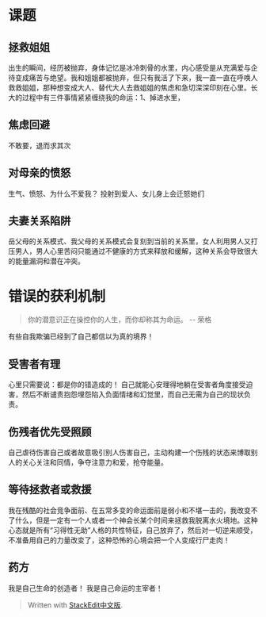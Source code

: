 # 课题
## 拯救姐姐
出生的瞬间，经历被抛弃，身体记忆是冰冷刺骨的水里，内心感受是从充满爱与企待变成痛苦与绝望。我和姐姐都被抛弃，但只有我活了下来，我一直一直在呼唤人救救姐姐，那种想变成大人、替代大人去救姐姐的焦虑和急切深深印刻在心里。长大的过程中有三件事情紧紧缠绕我的命运：1、掉进水里，
## 焦虑回避
不敢要，退而求其次
## 对母亲的愤怒
生气、愤怒、为什么不爱我？
投射到爱人、女儿身上会迁怒她们

## 夫妻关系陷阱
岳父母的关系模式、我父母的关系模式会复刻到当前的关系里，女人利用男人又打压男人，男人心里苦闷只能通过不健康的方式来释放和缓解，这种关系会导致很大的能量漏洞和潜在冲突。

# 错误的获利机制
>你的潜意识正在操控你的人生，而你却称其为命运。
-- 荣格

有些自我欺骗已经到了自己都信以为真的境界！
## 受害者有理
心里只需要说：都是你的错造成的！
自己就能心安理得地躺在受害者角度接受迫害，然后不断谴责抱怨埋怨陷入负面情绪和幻觉里，而自己无需为自己的现状负责。
## 伤残者优先受照顾
自己虐待伤害自己或者故意吸引别人伤害自己，主动构建一个伤残的状态来博取别人的关心关注和同情，争夺注意力和爱，抢夺能量。
## 等待拯救者或救援
我在残酷的社会竞争面前、在五常多变的命运面前是弱小和不堪一击的，我改变不了什么，但是一定有一个人或者一个神会长某个时间来拯救我脱离水火境地。这种心态就是所有“习得性无助”人格的共性特征，自己放弃了，然后对一切逆来顺受，不准备用自己的力量改变了，这种恐怖的心境会把一个人变成行尸走肉！

## 药方
我是自己生命的创造者！
我是自己命运的主宰者！



> Written with [StackEdit中文版](https://stackedit.cn/).
<!--stackedit_data:
eyJoaXN0b3J5IjpbLTI3MDA4Nzc0MywxMTY3OTk4Mjc3LC0yMD
YyNTA1MDA5LC0xMDI1NTg2NTcsMzUxOTg2Njg0XX0=
-->